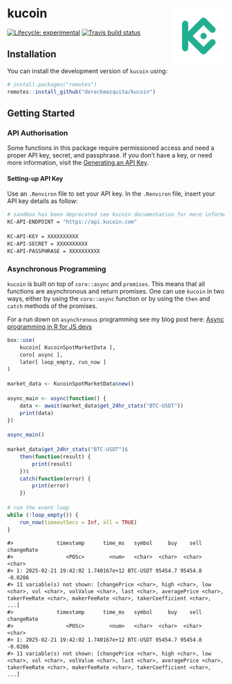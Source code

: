 
# kucoin <img src="man/figures/logo-small.png" align="right" height="139" />

<!-- badges: start -->

[![Lifecycle:
experimental](https://img.shields.io/badge/lifecycle-experimental-orange.svg)](https://www.tidyverse.org/lifecycle/#experimental)
[![Travis build
status](https://travis-ci.org/dereckmezquita/kucoin.svg?branch=master)](https://travis-ci.org/dereckmezquita/kucoin)
<!-- badges: end -->

## Installation

You can install the development version of `kucoin` using:

``` r
# install.packages("remotes")
remotes::install_github("dereckmezquita/kucoin")
```

## Getting Started

### API Authorisation

Some functions in this package require permissioned access and need a
proper API key, secret, and passphrase. If you don’t have a key, or need
more information, visit the
<a href="https://docs.kucoin.com/#generating-an-api-key"
target="&quot;_blank">Generating an API Key</a>.

#### Setting-up API Key

Use an `.Renviron` file to set your API key. In the `.Renviron` file,
insert your API key details as follow:

``` bash
# sandbox has been deprecated see kucoin documentation for more information
KC-API-ENDPOINT = "https://api.kucoin.com"

KC-API-KEY = XXXXXXXXXX
KC-API-SECRET = XXXXXXXXXX
KC-API-PASSPHRASE = XXXXXXXXXX
```

### Asynchronous Programming

`kucoin` is built on top of `coro::async` and `promises`. This means
that all functions are asynchronous and return promises. One can use
`kucoin` in two ways, either by using the `coro::async` function or by
using the `then` and `catch` methods of the promises.

For a run down on `asynchronous` programming see my blog post here:
[Async programming in R for JS
devs](https://derecksnotes.com/blog/20250208_async-programming-in-R-for-JS-devs)

``` r
box::use(
    kucoin[ KucoinSpotMarketData ],
    coro[ async ],
    later[ loop_empty, run_now ]
)

market_data <- KucoinSpotMarketData$new()

async_main <- async(function() {
    data <- await(market_data$get_24hr_stats("BTC-USDT"))
    print(data)
})

async_main()

market_data$get_24hr_stats("BTC-USDT")$
    then(function(result) {
        print(result)
    })$
    catch(function(error) {
        print(error)
    })

# run the event loop
while (!loop_empty()) {
    run_now(timeoutSecs = Inf, all = TRUE)
}
```

    #>              timestamp      time_ms   symbol     buy    sell changeRate
    #>                 <POSc>        <num>   <char>  <char>  <char>     <char>
    #> 1: 2025-02-21 19:42:02 1.740167e+12 BTC-USDT 95454.7 95454.8    -0.0286
    #> 11 variable(s) not shown: [changePrice <char>, high <char>, low <char>, vol <char>, volValue <char>, last <char>, averagePrice <char>, takerFeeRate <char>, makerFeeRate <char>, takerCoefficient <char>, ...]
    #>              timestamp      time_ms   symbol     buy    sell changeRate
    #>                 <POSc>        <num>   <char>  <char>  <char>     <char>
    #> 1: 2025-02-21 19:42:02 1.740167e+12 BTC-USDT 95454.7 95454.8    -0.0286
    #> 11 variable(s) not shown: [changePrice <char>, high <char>, low <char>, vol <char>, volValue <char>, last <char>, averagePrice <char>, takerFeeRate <char>, makerFeeRate <char>, takerCoefficient <char>, ...]

